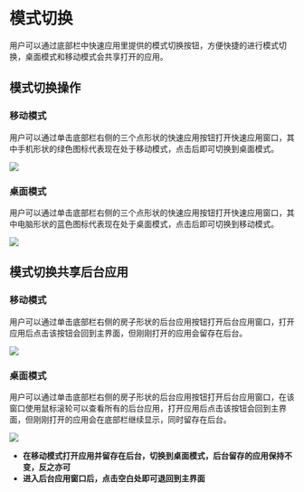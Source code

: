 # 模式切换

用户可以通过底部栏中快速应用里提供的模式切换按钮，方便快捷的进行模式切换，桌面模式和移动模式会共享打开的应用。

## 模式切换操作

### 移动模式

用户可以通过单击底部栏右侧的三个点形状的快速应用按钮打开快速应用窗口，其中手机形状的绿色图标代表现在处于移动模式，点击后即可切换到桌面模式。

![](resources/用户手册/assets/模式切换/1.png)

### 桌面模式

用户可以通过单击底部栏右侧的三个点形状的快速应用按钮打开快速应用窗口，其中电脑形状的蓝色图标代表现在处于桌面模式，点击后即可切换到移动模式。

![](resources/用户手册/assets/模式切换/2.png)

## 模式切换共享后台应用

### 移动模式

用户可以通过单击底部栏右侧的房子形状的后台应用按钮打开后台应用窗口，打开应用后点击该按钮会回到主界面，但刚刚打开的应用会留存在后台。

![](resources/用户手册/assets/模式切换/3.png)

### 桌面模式

用户可以通过单击底部栏右侧的房子形状的后台应用按钮打开后台应用窗口，在该窗口使用鼠标滚轮可以查看所有的后台应用，打开应用后点击该按钮会回到主界面，但刚刚打开的应用会在底部栏继续显示，同时留存在后台。

![](resources/用户手册/assets/模式切换/4.png)

- **在移动模式打开应用并留存在后台，切换到桌面模式，后台留存的应用保持不变，反之亦可**
- **进入后台应用窗口后，点击空白处即可退回到主界面**

